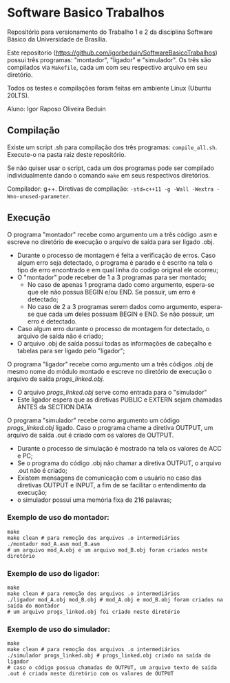 # Software Basico Trabalhos
Repositório para versionamento do Trabalho 1 e 2 da disciplina Software Básico da Universidade de Brasília.

Este repositorio (https://github.com/igorbeduin/SoftwareBasicoTrabalhos) possui três programas: "montador", "ligador" e "simulador". Os três são compilados via `Makefile`, cada um com seu respectivo arquivo em seu diretório.

Todos os testes e compilações foram feitas em ambiente Linux (Ubuntu 20LTS).

Aluno: Igor Raposo Oliveira Beduin

## Compilação

Existe um script .sh para compilação dos três programas: `compile_all.sh`. Execute-o na pasta raiz deste repositório.

Se não quiser usar o script, cada um dos programas pode ser compilado individualmente dando o comando `make` em seus respectivos diretórios.

Compilador: g++.
Diretivas de compilação: `-std=c++11 -g -Wall -Wextra -Wno-unused-parameter`.

## Execução

O programa "montador" recebe como argumento um a três código .asm e escreve no diretório de execução o arquivo de saída para ser ligado .obj.

- Durante o processo de montagem é feita a verificação de erros. Caso algum erro seja detectado, o programa é parado e é escrito na tela o tipo de erro encontrado e em qual linha do codigo original ele ocorreu;
- O "montador" pode receber de 1 a 3 programas para ser montado;
  - No caso de apenas 1 programa dado como argumento, espera-se que ele não possua BEGIN e/ou END. Se possuir, um erro é detectado;
  - No caso de 2 a 3 programas serem dados como argumento, espera-se que cada um deles possuam BEGIN e END. Se não possuir, um erro é detectado.
- Caso algum erro durante o processo de montagem for detectado, o arquivo de saída não é criado;
- O arquivo .obj de saída possui todas as informações de cabeçalho e tabelas para ser ligado pelo "ligador";
  
O programa "ligador" recebe como argumento um a três códigos .obj de mesmo nome do módulo montado e escreve no diretório de execução o arquivo de saída *progs_linked.obj*.

- O arquivo *progs_linked.obj* serve como entrada para o "simulador"
- Este ligador espera que as diretivas PUBLIC e EXTERN sejam chamadas ANTES da SECTION DATA
  
O programa "simulador" recebe como argumento um código *progs_linked.obj* ligado. Caso o programa chame a diretiva OUTPUT, um arquivo de saída .out é criado com os valores de OUTPUT.

- Durante o processo de simulação é mostrado na tela os valores de ACC e PC;
- Se o programa do código .obj não chamar a diretiva OUTPUT, o arquivo .out não é criado;
- Existem mensagens de comunicação com o usuário no caso das diretivas OUTPUT e INPUT, a fim de se facilitar o entendimento da execução;
- o simulador possui uma memória fixa de 216 palavras;

### Exemplo de uso do montador:

```
make
make clean # para remoção dos arquivos .o intermediários
./montador mod_A.asm mod_B.asm
# um arquivo mod_A.obj e um arquivo mod_B.obj foram criados neste diretório
```

### Exemplo de uso do ligador:

```
make
make clean # para remoção dos arquivos .o intermediários
./ligador mod_A.obj mod_B.obj # mod_A.obj e mod_B.obj foram criados na saída do montador
# um arquivo progs_linked.obj foi criado neste diretório
```

### Exemplo de uso do simulador:

```
make
make clean # para remoção dos arquivos .o intermediários
./simulador progs_linked.obj # progs_linked.obj criado na saída do ligador
# caso o código possua chamadas de OUTPUT, um arquivo texto de saída .out é criado neste diretório com os valores de OUTPUT
```
